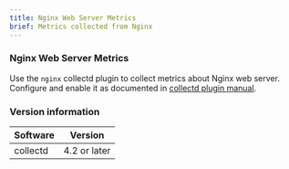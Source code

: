 ```yaml
---
title: Nginx Web Server Metrics
brief: Metrics collected from Nginx
---
```

### Nginx Web Server Metrics

Use the `nginx` collectd plugin to collect metrics about Nginx web server.  Configure and enable it as documented in [collectd plugin manual](https://collectd.org/wiki/index.php/Plugin:nginx).

### Version information

| Software  | Version        |
|-----------|----------------|
| collectd  |  4.2 or later  |
